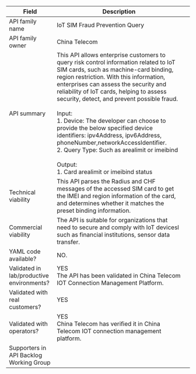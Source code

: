 | **Field**                                 | Description                                                                                                                                                                                                                                                                                                                                                                                                                                                                                                                                                                               |     |
| ----------------------------------------- | ----------------------------------------------------------------------------------------------------------------------------------------------------------------------------------------------------------------------------------------------------------------------------------------------------------------------------------------------------------------------------------------------------------------------------------------------------------------------------------------------------------------------------------------------------------------------------------------- | --- |
| API family name                           | IoT SIM Fraud Prevention Query                                                                                                                                                                                                                                                                                                                                                                                                                                                                                                                                                            |     |
| API family owner                          | China Telecom                                                                                                                                                                                                                                                                                                                                                                                                                                                                                                                                                                             |     |
| API summary                               | This API allows enterprise customers to query risk control information related to IoT SIM cards, such as machine-card binding, region restriction. With this information, enterprises can assess the security and reliability of IoT cards, helping to assess security, detect, and prevent possible fraud.<br><br>Input:<br>1. Device: The developer can choose to provide the below specified device identifiers: ipv4Address, ipv6Address, phoneNumber,networkAccessIdentifier.<br>2. Query Type: Such as arealimit or imeibind<br><br>Output:<br>1. Card arealimit or imeibind status |     |
| Technical viability                       | This API parses the Radius and CHF messages of the accessed SIM card to get the IMEI and region information of the card, and determines whether it matches the preset binding information.                                                                                                                                                                                                                                                                                                                                                                                                |     |
| Commercial viability                      | The API is suitable for organizations that need to secure and comply with IoT devicesl such as financial institutions, sensor data transfer.                                                                                                                                                                                                                                                                                                                                                                                                                                              |     |
| YAML code available?                      | NO.                                                                                                                                                                                                                                                                                                                                                                                                                                                                                                                                                                                       |     |
| Validated in lab/productive environments? | YES<br>The API has been validated in China Telecom IOT Connection Management Platform.                                                                                                                                                                                                                                                                                                                                                                                                                                                                                                    |     |
| Validated with real customers?            | YES                                                                                                                                                                                                                                                                                                                                                                                                                                                                                                                                                                                       |     |
| Validated with operators?                 | YES<br>China Telecom has verified it in China Telecom IOT connection management platform.                                                                                                                                                                                                                                                                                                                                                                                                                                                                                                 |     |
| Supporters in API Backlog Working Group   |                                                                                                                                                                                                                                                                                                                                                                                                                                                                                                                                                                                           |     |

